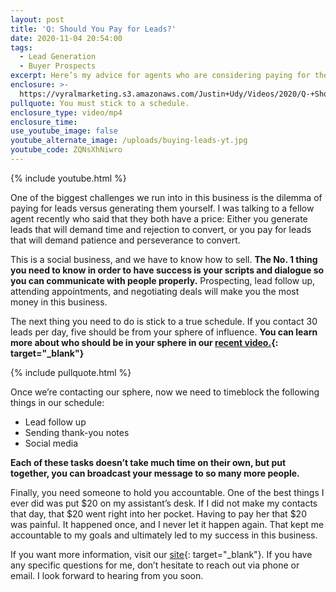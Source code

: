 ```yaml
---
layout: post
title: 'Q: Should You Pay for Leads?'
date: 2020-11-04 20:54:00
tags:
  - Lead Generation
  - Buyer Prospects
excerpt: Here’s my advice for agents who are considering paying for their leads.
enclosure: >-
  https://vyralmarketing.s3.amazonaws.com/Justin+Udy/Videos/2020/Q-+Should+You+Pay+for+Leads_.mp4
pullquote: You must stick to a schedule.
enclosure_type: video/mp4
enclosure_time:
use_youtube_image: false
youtube_alternate_image: /uploads/buying-leads-yt.jpg
youtube_code: ZQNsXhNiwro
---
```


{% include youtube.html %}

One of the biggest challenges we run into in this business is the dilemma of paying for leads versus generating them yourself. I was talking to a fellow agent recently who said that they both have a price: Either you generate leads that will demand time and rejection to convert, or you pay for leads that will demand patience and perseverance to convert.

This is a social business, and we have to know how to sell. **The No. 1 thing you need to know in order to have success is your scripts and dialogue so you can communicate with people properly.** Prospecting, lead follow up, attending appointments, and negotiating deals will make you the most money in this business.

The next thing you need to do is stick to a true schedule. If you contact 30 leads per day, five should be from your sphere of influence. **You can learn more about who should be in your sphere in our [recent video.](https://utahrealestatetraining.com/the-true-power-of-database-marketing.html){: target="_blank"}**

{% include pullquote.html %}

Once we’re contacting our sphere, now we need to timeblock the following things in our schedule:

* Lead follow up
* Sending thank-you notes
* Social media

**Each of these tasks doesn’t take much time on their own, but put together, you can broadcast your message to so many more people.&nbsp;**

Finally, you need someone to hold you accountable. One of the best things I ever did was put $20 on my assistant’s desk. If I did not make my contacts that day, that $20 went right into her pocket. Having to pay her that $20 was painful. It happened once, and I never let it happen again. That kept me accountable to my goals and ultimately led to my success in this business.

If you want more information, visit our [site](http://www.utahrealestatetraining.com){: target="_blank"}. If you have any specific questions for me, don’t hesitate to reach out via phone or email. I look forward to hearing from you soon.